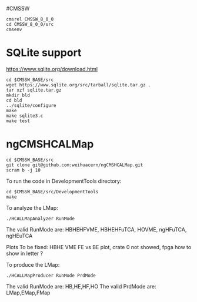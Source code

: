 #CMSSW
```
cmsrel CMSSW_8_0_0
cd CMSSW_8_0_0/src
cmsenv
```

# SQLite support
https://www.sqlite.org/download.html
```
cd $CMSSW_BASE/src
wget https://www.sqlite.org/src/tarball/sqlite.tar.gz .
tar xzf sqlite.tar.gz
mkdir bld
cd bld
../sqlite/configure
make
make sqlite3.c
make test
```

# ngCMSHCALMap

```
cd $CMSSW_BASE/src
git clone git@github.com:weihuacern/ngCMSHCALMap.git
scram b -j 10
```

To run the code in DevelopmentTools directory:

```
cd $CMSSW_BASE/src/DevelopmentTools
make
```

To analyze the LMap:

```
./HCALLMapAnalyzer RunMode
```

The valid RunMode are: HBHEHFVME, HBHEHFuTCA, HOVME, ngHFuTCA, ngHEuTCA

Plots To be fixed: HBHE VME FE vs BE plot, crate 0 not showed, fpga how to show in letter ?

To produce the LMap:

```
./HCALLMapProducer RunMode PrdMode
```

The valid RunMode are: HB,HE,HF,HO
The valid PrdMode are: LMap,EMap,FMap
